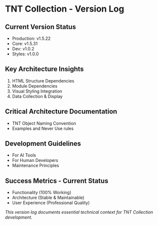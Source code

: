 # TNT Collection - Version Log

## Current Version Status
- Production: v1.5.22
- Core: v1.5.31 
- Dev: v1.0.2
- Styles: v1.0.0

## Key Architecture Insights
1. HTML Structure Dependencies
2. Module Dependencies  
3. Visual Styling Integration
4. Data Collection & Display

## Critical Architecture Documentation
- TNT Object Naming Convention
- Examples and Never Use rules

## Development Guidelines
- For AI Tools
- For Human Developers  
- Maintenance Principles

## Success Metrics - Current Status
- Functionality (100% Working)
- Architecture (Stable & Maintainable)
- User Experience (Professional Quality)

*This version log documents essential technical context for TNT Collection development.*